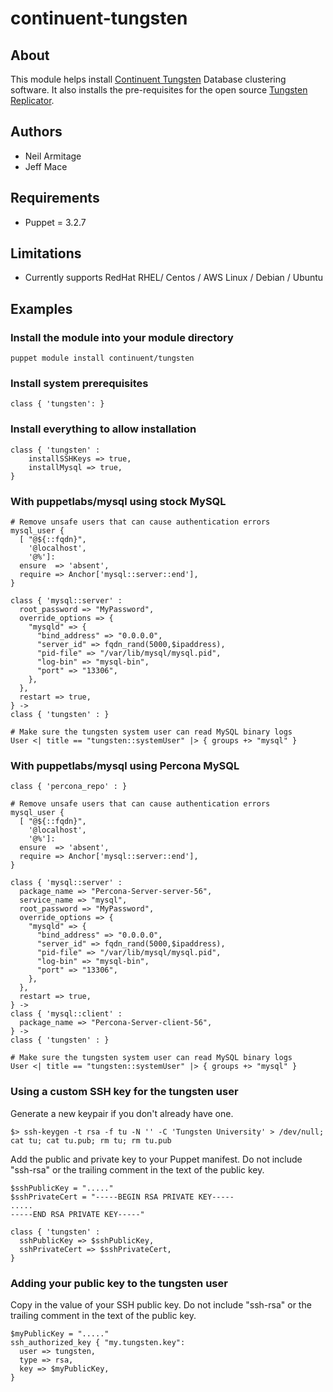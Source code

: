 # continuent-tungsten

## About

This module helps install [Continuent Tungsten](https://www.continuent.com) Database clustering software. It also installs the pre-requisites for the open source [Tungsten Replicator](http://www.tungsten-replicator.org).

## Authors

* Neil Armitage
* Jeff Mace

## Requirements

* Puppet = 3.2.7

## Limitations

* Currently supports RedHat RHEL/ Centos / AWS Linux / Debian / Ubuntu

## Examples

### Install the module into your module directory

    puppet module install continuent/tungsten
    
### Install system prerequisites

    class { 'tungsten': }

### Install everything to allow installation

    class { 'tungsten' :
    	installSSHKeys => true,
    	installMysql => true,
    }

### With puppetlabs/mysql using stock MySQL

    # Remove unsafe users that can cause authentication errors
    mysql_user {
      [ "@${::fqdn}",
        '@localhost',
        '@%']:
      ensure  => 'absent',
      require => Anchor['mysql::server::end'],
    }

    class { 'mysql::server' :
      root_password => "MyPassword",
      override_options => {
        "mysqld" => {
          "bind_address" => "0.0.0.0",
          "server_id" => fqdn_rand(5000,$ipaddress),
          "pid-file" => "/var/lib/mysql/mysql.pid",
          "log-bin" => "mysql-bin",
          "port" => "13306",
        },
      },
      restart => true,
    } ->
    class { 'tungsten' : }
    
    # Make sure the tungsten system user can read MySQL binary logs
    User <| title == "tungsten::systemUser" |> { groups +> "mysql" }

### With puppetlabs/mysql using Percona MySQL

    class { 'percona_repo' : }
    
    # Remove unsafe users that can cause authentication errors
    mysql_user {
      [ "@${::fqdn}",
        '@localhost',
        '@%']:
      ensure  => 'absent',
      require => Anchor['mysql::server::end'],
    }

    class { 'mysql::server' :
      package_name => "Percona-Server-server-56",
      service_name => "mysql",
      root_password => "MyPassword",
      override_options => {
        "mysqld" => {
          "bind_address" => "0.0.0.0",
          "server_id" => fqdn_rand(5000,$ipaddress),
          "pid-file" => "/var/lib/mysql/mysql.pid",
          "log-bin" => "mysql-bin",
          "port" => "13306",
        },
      },
      restart => true,
    } ->
    class { 'mysql::client' :
      package_name => "Percona-Server-client-56",
    } ->
    class { 'tungsten' : }
    
    # Make sure the tungsten system user can read MySQL binary logs
    User <| title == "tungsten::systemUser" |> { groups +> "mysql" }
    
### Using a custom SSH key for the tungsten user

Generate a new keypair if you don't already have one.

    $> ssh-keygen -t rsa -f tu -N '' -C 'Tungsten University' > /dev/null; cat tu; cat tu.pub; rm tu; rm tu.pub
    
Add the public and private key to your Puppet manifest. Do not include "ssh-rsa" or the trailing comment in the text of the public key.

    $sshPublicKey = "....."
    $sshPrivateCert = "-----BEGIN RSA PRIVATE KEY-----
    .....
    -----END RSA PRIVATE KEY-----"
    
    class { 'tungsten' :
      sshPublicKey => $sshPublicKey,
      sshPrivateCert => $sshPrivateCert,
    }

### Adding your public key to the tungsten user

Copy in the value of your SSH public key. Do not include "ssh-rsa" or the trailing comment in the text of the public key.

    $myPublicKey = "....."
    ssh_authorized_key { "my.tungsten.key":
      user => tungsten,
      type => rsa,
      key => $myPublicKey,
    }